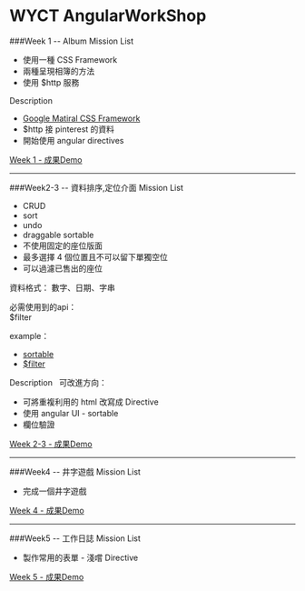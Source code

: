# WYCT AngularWorkShop

###Week 1 -- Album
Mission List
  * 使用一種 CSS Framework
  * 兩種呈現相簿的方法
  * 使用 $http 服務

Description
  * [ Google Matiral CSS Framework ](http://www.getmdl.io/) 
  * $http 接 pinterest 的資料
  * 開始使用 angular directives
 
<a href="http://ilandy.github.io/AngularWorkShop/weekOne/" target="_blank">Week 1 - 成果Demo</a>

---

###Week2-3 -- 資料排序,定位介面
Mission List
  * CRUD
  * sort
  * undo
  * draggable sortable
  * 不使用固定的座位版面
  * 最多選擇 4 個位置且不可以留下單獨空位
  * 可以過濾已售出的座位

資料格式：
數字、日期、字串

必需使用到的api：<br>
 $filter

example：<br>
  * <a href="https://jqueryui.com/draggable/#sortable" target="_blank">sortable</a> <br>
  * <a href="https://docs.angularjs.org/api/ng/service/$filter" target="_blank">$filter</a>

Description
&nbsp;&nbsp;可改進方向：
  * 可將重複利用的 html 改寫成 Directive
  * 使用 angular UI - sortable
  * 欄位驗證

<a href="http://ilandy.github.io/AngularWorkShop/weekTwo/" target="_blank">Week 2-3 - 成果Demo</a>

---

###Week4 -- 井字遊戲
Mission List
  * 完成一個井字遊戲

<a href="http://ilandy.github.io/AngularWorkShop/weekFour/" target="_blank">Week 4 - 成果Demo</a>

---

###Week5 -- 工作日誌
Mission List
  * 製作常用的表單 - 淺嚐 Directive 

<a href="http://ilandy.github.io/AngularWorkShop/weekFive/build/" target="_blank">Week 5 - 成果Demo</a>
